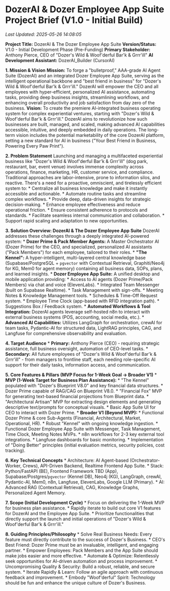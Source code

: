 # DozerAI & Dozer Employee App Suite Project Brief (V1.0 - Initial Build)

*Last Updated: 2025-05-26 14:08:05*

**Project Title:** DozerAI & The Dozer Employee App Suite
**Version/Status:** V1.0 - Initial Development Phase (Pre-Funding)
**Primary Stakeholder:** Anthony Pierce, CEO of "Dozer's Wild & Woof'derful Bar'k & Grrr'ill"
**AI Development Assistant:** DozerAI_Builder (CursorAI)

**1. Mission & Vision**
    **Mission:** To forge a "bulletproof," AAA-grade AI Agent Suite (DozerAI) and an integrated Dozer Employee App Suite, serving as the intelligent operational backbone and "best friend in business" for "Dozer's Wild & Woof'derful Bar'k & Grrr'ill." DozerAI will empower the CEO and all employees with hyper-efficient, personalized AI assistance, automating tasks, providing deep business insights, streamlining workflows, and enhancing overall productivity and job satisfaction from day zero of the business.
    **Vision:** To create the premiere AI-integrated business operating system for complex experiential ventures, starting with "Dozer's Wild & Woof'derful Bar'k & Grrr'ill." DozerAI aims to revolutionize how such businesses are built, managed, and scaled, making advanced AI capabilities accessible, intuitive, and deeply embedded in daily operations. The long-term vision includes the potential marketability of the core DozerAI platform, setting a new standard for AI in business ("Your Best Friend in Business, Powering Every Paw Print").

**2. Problem Statement**
    Launching and managing a multifaceted experiential business like "Dozer's Wild & Woof'derful Bar'k & Grrr'ill" (dog park, restaurant, bar, event venue) involves immense complexity across operations, finance, marketing, HR, customer service, and compliance. Traditional approaches are labor-intensive, prone to information silos, and reactive. There's a need for a proactive, omniscient, and tirelessly efficient system to:
    *   Centralize all business knowledge and make it instantly accessible and actionable.
    *   Automate routine tasks and streamline complex workflows.
    *   Provide deep, data-driven insights for strategic decision-making.
    *   Enhance employee effectiveness and reduce operational friction.
    *   Ensure consistent adherence to protocols and standards.
    *   Facilitate seamless internal communication and collaboration.
    *   Support rapid scaling and adaptation to new opportunities.

**3. Solution Overview: DozerAI & The Dozer Employee App Suite**
    DozerAI addresses these challenges through a deeply integrated AI-powered system:
    *   **Dozer Prime & Pack Member Agents:** A Master Orchestrator AI (Dozer Prime) for the CEO, and specialized, personalized AI assistants ("Pack Members") for each employee, tailored to their roles.
    *   **"The Kennel":** A hyper-intelligent, multi-layered central knowledge base (Supabase/PostgreSQL + `pgvector` with Contextual Retrieval, Graphiti/Neo4j for KG, Mem0 for agent memory) containing all business data, SOPs, plans, and learned insights.
    *   **Dozer Employee App Suite:** A unified desktop and mobile application providing:
        *   Access to AI agents (Dozer Prime/Pack Members) via chat and voice (ElevenLabs).
        *   Integrated Team Messenger (built on Supabase Realtime).
        *   Task Management with sign-offs.
        *   Meeting Notes & Knowledge Management tools.
        *   Schedules & Time-Off Request system.
        *   Employee Time Clock (app-based with RFID integration path).
        *   Suggestions Box / Feedback system.
    *   **Automated Workflows & Tool Integration:** DozerAI agents leverage self-hosted n8n to interact with external business systems (POS, accounting, social media, etc.).
    *   **Advanced AI Capabilities:** Utilizes LangGraph for orchestration, crewAI for team tasks, Pydantic-AI for structured data, LightRAG principles, CAG, and Langfuse for comprehensive observability and evaluation.

**4. Target Audience**
    *   **Primary:** Anthony Pierce (CEO) - requiring strategic assistance, full business oversight, automation of CEO-level tasks.
    *   **Secondary:** All future employees of "Dozer's Wild & Woof'derful Bar'k & Grrr'ill" - from managers to frontline staff, each needing role-specific AI support for their daily tasks, information access, and communication.

**5. Core Features & Pillars (MVP Focus for 1-Week Goal -> Broader V1)**
    *   **MVP (1-Week Target for Business Plan Assistance):**
        *   "The Kennel" populated with "Dozer's Blueprint V8.0" and key financial data structures.
        *   Dozer Prime capable of RAG/CAG on Blueprint V8.0.
        *   "Financial Fox" MVP for generating text-based financial projections from Blueprint data.
        *   "Architectural Artisan" MVP for extracting design elements and generating descriptive text/prompts for conceptual visuals.
        *   Basic App Suite UI for CEO to interact with Dozer Prime.
    *   **Broader V1 (Beyond MVP):**
        *   Functional Dozer Prime & core Sub-Agents (Financial, Architectural, Market, Operational, HR).
        *   Robust "Kennel" with ongoing knowledge ingestion.
        *   Functional Dozer Employee App Suite with Messenger, Task Management, Time Clock, Meeting Notes MVPs.
        *   n8n workflows for 2-3 key external tool integrations.
        *   Langfuse dashboards for basic monitoring.
        *   Implementation of "Doing Better" principles (initial evaluation metrics, security policies, cost tracking).

**6. Key Technical Concepts**
    *   Architecture: AI Agent-based (Orchestrator-Worker, Crews), API-Driven Backend, Realtime Frontend App Suite.
    *   Stack: Python/FastAPI (BE), Frontend Framework TBD (App), Supabase/Postgres/`pgvector` (Kennel DB), Neo4j (KG), LangGraph, crewAI, Pydantic-AI, Mem0, n8n, Langfuse, ElevenLabs, Google LLM (Primary).
    *   AI: Advanced RAG (Contextual Retrieval), CAG, Knowledge Graphs, Personalized Agent Memory.

**7. Scope (Initial Development Cycle)**
    *   Focus on delivering the 1-Week MVP for business plan assistance.
    *   Rapidly iterate to build out core V1 features for DozerAI and the Employee App Suite.
    *   Prioritize functionalities that directly support the launch and initial operations of "Dozer's Wild & Woof'derful Bar'k & Grrr'ill."

**8. Guiding Principles/Philosophy**
    *   Solve Real Business Needs: Every feature must directly contribute to the success of Dozer's Business.
    *   CEO's Best Friend: Dozer Prime must be an invaluable, intelligent, and engaging partner.
    *   Empower Employees: Pack Members and the App Suite should make jobs easier and more effective.
    *   Automate & Optimize: Relentlessly seek opportunities for AI-driven automation and process improvement.
    *   Uncompromising Quality & Security: Build a robust, reliable, and secure system.
    *   Iterate Rapidly & Learn: Follow an agile approach with continuous feedback and improvement.
    *   Embody "Woof'derful" Spirit: Technology should be fun and enhance the unique culture of Dozer's Business.